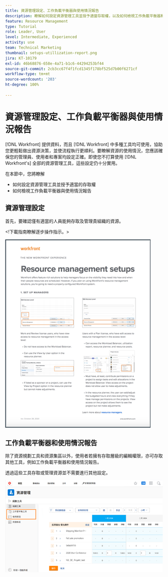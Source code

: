 ```yaml
---
title: 資源管理設定、工作負載平衡器與使用情況報告
description: 瞭解如何設定資源管理工具並授予適當存取權，以及如何檢視工作負載平衡器和使用情況報告。
feature: Resource Management
type: Tutorial
role: Leader, User
level: Intermediate, Experienced
activity: use
team: Technical Marketing
thumbnail: setups-utillization-report.png
jira: KT-10179
exl-id: 46b68876-658e-4a71-b1c6-44294253bf44
source-git-commit: 2cb3cc67f4f1fcd1345f178bf525d7b00f6271cf
workflow-type: tm+mt
source-wordcount: '203'
ht-degree: 100%

---
```


# 資源管理設定、工作負載平衡器與使用情況報告

[!DNL Workfront] 提供資料，而且 [!DNL Workfront] 中多種工具均可使用，協助您更輕鬆做出資源決策，並使流程執行更順利。要瞭解資源的使用情況，您應該確保您的管理員、使用者和專案均設定正確。即使您不打算使用 [!DNL Workfront's] 全部的資源管理工具，這些設定仍十分實用。

在本節中，您將瞭解

* 如何設定資源管理工具並授予適當的存取權
* 如何檢視工作負載平衡器與使用情況報告

## 資源管理設定

首先，要確認僅有適當的人員能夠存取及管理貴組織的資源。

&lt;!下載指南瞭解逐步操作指示。&gt;

![資源管理設定一頁式資訊](assets/rm_setup01.png)


## 工作負載平衡器和使用情況報告

除了資源規劃工具和資源集區以外，使用者若擁有存取層級的編輯權限，亦可存取其他工具，例如工作負載平衡器和使用情況報告。

透過這些工具存取或管理資源並不需要進行其他設定。

![附帶使用情況報告的工作負載平衡器](assets/rm_setup02.png)
